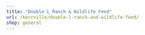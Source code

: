 ```yaml
---
title: "Double L Ranch & Wildlife Feed"
url: /kerrville/double-l-ranch-and-wildlife-feed/
shop: general
---
```

